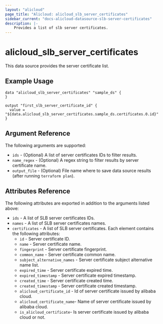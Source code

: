 ```yaml
---
layout: "alicloud"
page_title: "Alicloud: alicloud_slb_server_certificates"
sidebar_current: "docs-alicloud-datasource-slb-server-certificates"
description: |-
    Provides a list of slb server certificates.
---
```

# alicloud\_slb_server_certificates

This data source provides the server certificate list.

## Example Usage

```
data "alicloud_slb_server_certificates" "sample_ds" {
}

output "first_slb_server_certificate_id" {
  value = "${data.alicloud_slb_server_certificates.sample_ds.certificates.0.id}"
}
```

## Argument Reference

The following arguments are supported:

* `ids` - (Optional) A list of server certificates IDs to filter results.
* `name_regex` - (Optional) A regex string to filter results by server certificate name.
* `output_file` - (Optional) File name where to save data source results (after running `terraform plan`).

## Attributes Reference

The following attributes are exported in addition to the arguments listed above:

* `ids` - A list of SLB server certificates IDs.
* `names` - A list of SLB server certificates names.
* `certificates` - A list of SLB server certificates. Each element contains the following attributes:
  * `id` - Server certificate ID.
  * `name` - Server certificate name.
  * `fingerprint` - Server certificate fingerprint.
  * `common_name` - Server certificate common name.
  * `subject_alternative_names` - Server certificate subject alternative name list.
  * `expired_time` - Server certificate expired time.
  * `expired_timestamp` - Server certificate expired timestamp.
  * `created_time` - Server certificate created time.
  * `created_timestamp` - Server certificate created timestamp.
  * `alicloud_certificate_id` - Id of server certificate issued by alibaba cloud.
  * `alicloud_certificate_name`- Name of server certificate issued by alibaba cloud.
  * `is_alicloud_certificate`- Is server certificate issued by alibaba cloud or not.
